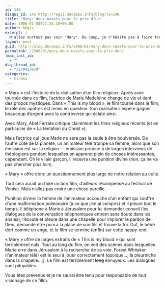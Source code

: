 ```yaml
---
id: 148
disqus_id: 148 http://regis.decamps.info/blog/?p=148
title: 'Mary: deux navets pour le prix d’un'
date: 2006-01-04T21:55:18+00:00
author: Régis
excerpt: |
  N'allez surtout pas voir "Mary". Du coup, je n'hésite pas à faire trainer plusieurs spoilers dans mon avis complet.
layout: post
guid: http://blog.decamps.info/2006/01/mary-deux-navets-pour-le-prix-dun/
permalink: /2006/01/mary-deux-navets-pour-le-prix-dun/
tmac_last_id:
  - ""
dsq_thread_id:
  - "3179413070"
categories:
  - Cinéma
---
```

« Mary » est l’histoire de la réalisation d’un film religieux. Après avoir tournée dans ce film, l’actrice de Marie Madeleine change de vie et tient des propos mystiques. Dans « This is my blood », le film tourné dans le film, le rôle des apôtres est remis en question. Son réalisateur espère gagner beaucoup d’argent avec la controverse qui éclate ainsi. 

Avec Mary, Abel Ferrata critique clairement les films religieux récents (et en particulier de « La tentation du Christ »).

Mais l’actrice qui joue Marie ne sera pas la seule à être boulversée. De l’autre côté de la planète, un animateur télé trompe sa femme, alors que son émission est sur la religion &#8212; émission propice à de larges interviews de théologiens pendant lesquelles on apprend plein de choses intéressantes, cependant. Oh le vilain garçon, il recevra une punition divine (non, ça ne va pas chercher plus loin). 

« Mary » offre donc un questionnement plus large de notre relation au culte. 

Tout cela aurait pu faire un bon film, d’ailleurs récompensé au festival de Venise. Mais n’allez pas croire une chose pareille. 

Punition divine: la femme de l’animateur accouche d’un enfant qui souffre d’une malformation pulmonaire (à ce que j’en ai compris) et il pleure tout le temps. Il téléphone à Marie à Jérusalem pour lui demander conseil (les dialogues de la conversation téléphoniques entrent sans doute dans les anales), l’écoute et pleure dans une chapelle pour implorer le pardon de Dieu, demande être puni à la place de son fils et trouve la foi. Ouf, le bébé dort comme un ange, et le film se termine (enfin) sur cette happy-end. 

« Mary » offre de larges extraits de « This is my blood » qui sont terriblement nuls. Tout au long du film, on voit des scènes dans lesquelles Marie erre dans Jérusalem à la recherche de sa voie. Forest Whitaker (l’animateur télé) est le seul à jouer correctement (quoique…; la pleurniche dans la chapelle…;). Le film est terriblement <strike>long</strike> ennuyeux. Les dialogues sont pitoyables.

Vous êtes prévenus et je ne saurai être tenu pour résponsable de tout visionage de ce fillm.
